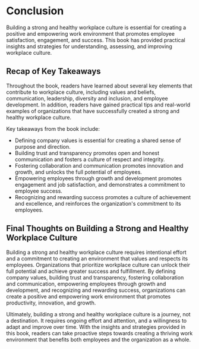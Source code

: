 # Conclusion

Building a strong and healthy workplace culture is essential for creating a positive and empowering work environment that promotes employee satisfaction, engagement, and success. This book has provided practical insights and strategies for understanding, assessing, and improving workplace culture.

Recap of Key Takeaways
----------------------

Throughout the book, readers have learned about several key elements that contribute to workplace culture, including values and beliefs, communication, leadership, diversity and inclusion, and employee development. In addition, readers have gained practical tips and real-world examples of organizations that have successfully created a strong and healthy workplace culture.

Key takeaways from the book include:

- Defining company values is essential for creating a shared sense of purpose and direction.
- Building trust and transparency promotes open and honest communication and fosters a culture of respect and integrity.
- Fostering collaboration and communication promotes innovation and growth, and unlocks the full potential of employees.
- Empowering employees through growth and development promotes engagement and job satisfaction, and demonstrates a commitment to employee success.
- Recognizing and rewarding success promotes a culture of achievement and excellence, and reinforces the organization's commitment to its employees.

Final Thoughts on Building a Strong and Healthy Workplace Culture
-----------------------------------------------------------------

Building a strong and healthy workplace culture requires intentional effort and a commitment to creating an environment that values and respects its employees. Organizations that prioritize workplace culture can unlock their full potential and achieve greater success and fulfillment. By defining company values, building trust and transparency, fostering collaboration and communication, empowering employees through growth and development, and recognizing and rewarding success, organizations can create a positive and empowering work environment that promotes productivity, innovation, and growth.

Ultimately, building a strong and healthy workplace culture is a journey, not a destination. It requires ongoing effort and attention, and a willingness to adapt and improve over time. With the insights and strategies provided in this book, readers can take proactive steps towards creating a thriving work environment that benefits both employees and the organization as a whole.

